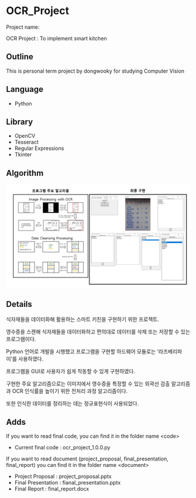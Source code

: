 # OCR_Project
Project name:

OCR Project : To implement smart kitchen

## Outline
This is personal term project by dongwooky for studying Computer Vision 


## Language

- Python

## Library
- OpenCV
- Tesseract
- Regular Expressions
- Tkinter

## Algorithm
![algorithm_image](./img/algorithm_image.JPG)


## Details
식자재들을 데이터화해 활용하는 스마트 키친을 구현하기 위한 프로젝트. 

영수증을 스캔해 식자재들을 데이터화하고 편의대로 데이터를 삭제 또는 저장할 수 있는 프로그램이다.

 Python 언어로 개발을 시행했고 프로그램을 구현할 하드웨어 모듈로는 ‘라즈베리파이’를 사용하였다. 

 프로그램을 GUI로 사용자가 쉽게 작동할 수 있게 구현하였다. 

 구현한 주요 알고리즘으로는 이미지에서 영수증을 특정할 수 있는 외곽선 검출 알고리즘과 OCR 인식률을 높이기 위한 전처리 과정 알고리즘이다. 

 또한 인식한 데이터를 정리하는 데는 정규표현식이 사용되었다. 

## Adds
If you want to read final code, you can find it in the folder name &#60;code&#62;

- Current final code : ocr_project_1.0.0.py

If you want to read document (project_proposal, final_presentation, final_report) you can find it in the folder name &#60;document&#62;

- Project Proposal : project_proposal.pptx
- Final Presentation : fianal_presentation.pptx
- Final Report : final_report.docx